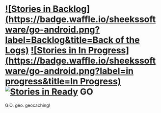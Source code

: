[![Stories in Backlog](https://badge.waffle.io/sheekssoftware/go-android.png?label=Backlog&title=Back of the Logs)](https://waffle.io/sheekssoftware/go-android)
[![Stories in In Progress](https://badge.waffle.io/sheekssoftware/go-android.png?label=in progress&title=In Progress)](http://waffle.io/sheekssoftware/go-android)
[![Stories in Ready](https://badge.waffle.io/sheekssoftware/go-android.png?label=ready&title=Ready)](https://waffle.io/sheekssoftware/go-android)
GO
==

G.O. geo. geocaching!
